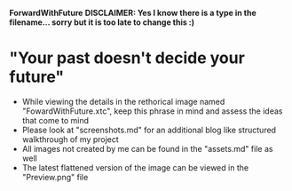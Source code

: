 **ForwardWithFuture**
__DISCLAIMER: Yes I know there is a type in the filename... sorry but it is too late to change this :)__
<p align="center">
<h1>"Your past doesn't decide your future"</h1>
</p>
<p>
<ul>
<li>While viewing the details in the rethorical image named "FowardWithFuture.xtc", keep this phrase in mind and assess the ideas that come to mind</li>

<li>Please look at "screenshots.md" for an additional blog like structured walkthrough of my project</li>

<li>All images not created by me can be found in the "assets.md" file as well</li>

<li>The latest flattened version of the image can be viewed in the "Preview.png" file</li>
</ul>
</p>
